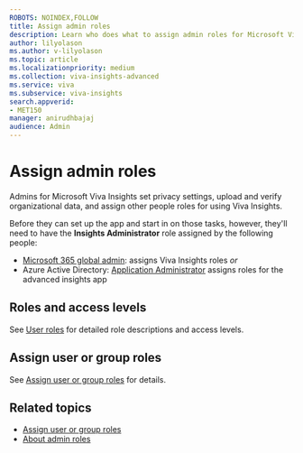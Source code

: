 ```yaml
---
ROBOTS: NOINDEX,FOLLOW
title: Assign admin roles
description: Learn who does what to assign admin roles for Microsoft Viva Insights
author: lilyolason
ms.author: v-lilyolason
ms.topic: article
ms.localizationpriority: medium 
ms.collection: viva-insights-advanced 
ms.service: viva 
ms.subservice: viva-insights 
search.appverid: 
- MET150 
manager: anirudhbajaj
audience: Admin
---
```


# Assign admin roles

Admins for Microsoft Viva Insights set privacy settings, upload and verify organizational data, and assign other people roles for using Viva Insights.

Before they can set up the app and start in on those tasks, however, they'll need to have the **Insights Administrator** role assigned by the following people:

* [Microsoft 365 global admin](/microsoft-365/admin/add-users/about-admin-roles): assigns Viva Insights roles *or* 
* Azure Active Directory: [Application Administrator](/azure/active-directory/roles/permissions-reference) assigns roles for the advanced insights app 

## Roles and access levels

See [User roles](user-roles.md) for detailed role descriptions and access levels.

## Assign user or group roles

See [Assign user or group roles](assign-user-roles.md) for details.

## Related topics

* [Assign user or group roles](assign-user-roles.md)
* [About admin roles](/microsoft-365/admin/add-users/about-admin-roles)
